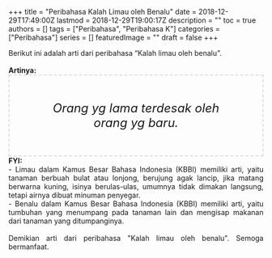 +++
title = "Peribahasa Kalah Limau oleh Benalu"
date = 2018-12-29T17:49:00Z
lastmod = 2018-12-29T19:00:17Z
description = ""
toc = true
authors = []
tags = ["Peribahasa", "Peribahasa K"]
categories = ["Peribahasa"]
series = []
featuredImage = ""
draft = false
+++

<div dir="ltr" style="text-align: left;" trbidi="on"><div style="text-align: justify;">Berikut ini adalah arti dari peribahasa “Kalah limau oleh benalu”.</div><br /><div style="text-align: justify;"><b>Artinya:</b></div><div style="border: 2px dashed #ddd; font-size: 24px; height: auto; margin: 0 auto; padding: 50px; text-align: center; width: auto;"><i>Orang yg lama terdesak oleh orang yg baru.</i></div><div style="text-align: justify;"><b>FYI:</b><br />- Limau dalam Kamus Besar Bahasa Indonesia (KBBI) memiliki arti, yaitu tanaman berbuah bulat atau lonjong, berujung agak lancip, jika matang berwarna kuning, isinya berulas-ulas, umumnya tidak dimakan langsung, tetapi airnya dibuat minuman penyegar.<br />- Benalu dalam Kamus Besar Bahasa Indonesia (KBBI) memiliki arti, yaitu tumbuhan yang menumpang pada tanaman lain dan mengisap makanan dari tanaman yang ditumpanginya.</div><br /><div style="text-align: justify;">Demikian arti dari peribahasa "Kalah limau oleh benalu". Semoga bermanfaat. </div></div>
